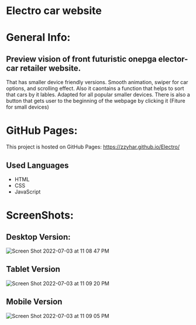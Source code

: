 # Electro car website

# General Info: 

## Preview vision of front futuristic onepga elector-car retailer website. 
That has smaller device friendly versions. Smooth animation, 
swiper for car options, and scrolling effect. Also it caontains 
a function that helps to sort that cars by it lables. Adapted 
for all popular smaller devices. There is also a button that gets user 
to the beginning of the webpage by clicking it (Fiture for small devices)

# GitHub Pages: 

This project is hosted on GitHub Pages: https://zzyhar.github.io/Electro/

## Used Languages 
  - HTML
  - CSS
  - JavaScript

# ScreenShots: 

## Desktop Version: 
![Screen Shot 2022-07-03 at 11 08 47 PM](https://user-images.githubusercontent.com/93952085/177075230-8a44d238-78d2-45a8-9a47-80b4187c109d.png)
## Tablet Version
![Screen Shot 2022-07-03 at 11 09 20 PM](https://user-images.githubusercontent.com/93952085/177075235-c5bcadb5-6cfe-4303-a777-9507cec01cc5.png)
## Mobile Version
![Screen Shot 2022-07-03 at 11 09 05 PM](https://user-images.githubusercontent.com/93952085/177075232-20a41574-f21a-4330-ba79-fcaf3e7937cf.png)







